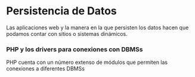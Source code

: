 # Persistencia de Datos
Las aplicaciones web y la manera en la que persisten los datos hacen que podamos contar con sitios o sistemas dinámicos.

### PHP y los drivers para conexiones con DBMSs

PHP cuenta con un número extenso de módulos que permiten las conexiones a diferentes DBMSs